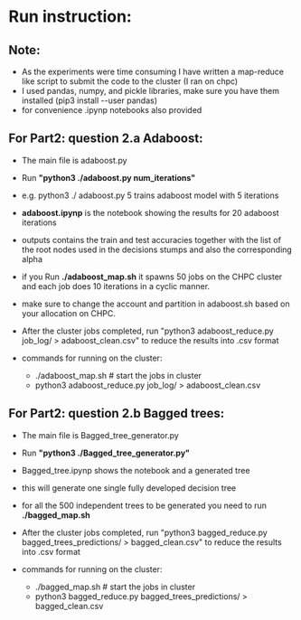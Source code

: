 # Run instruction:
## Note: 
- As the experiments were time consuming I have written a map-reduce like script to submit the code to the cluster (I ran on chpc) 
- I used pandas, numpy, and pickle libraries, make sure you have them installed (pip3 install --user pandas)
- for convenience .ipynp notebooks also provided

## For Part2: question 2.a Adaboost: 

- The main file is adaboost.py
- Run **"python3 ./adaboost.py num_iterations"** 
- e.g. python3 ./ adaboost.py 5 trains adaboost model with 5 iterations
- **__adaboost.ipynp__** is the notebook showing the results for 20 adaboost iterations
- outputs contains the train and test accuracies together with the list of the root nodes used in the decisions stumps and also the corresponding alpha
- if you Run **./adaboost_map.sh** it spawns 50 jobs on the CHPC cluster and each job does 10 iterations in a cyclic manner.
- make sure to change the account and partition in adaboost.sh based on your allocation on CHPC.
- After the cluster jobs completed, run "python3 adaboost_reduce.py job_log/ > adaboost_clean.csv" to reduce the results into .csv format

- commands for running on the cluster:
    - ./adaboost_map.sh  # start the jobs in cluster
    - python3 adaboost_reduce.py job_log/ > adaboost_clean.csv

## For Part2: question 2.b Bagged trees:
- The main file is Bagged_tree_generator.py
- Run **"python3 ./Bagged_tree_generator.py"** 
- Bagged_tree.ipynp shows the notebook and a generated tree
- this will generate one single fully developed decision tree
- for all the 500 independent trees to be generated you need to run **./bagged_map.sh**
- After the cluster jobs completed, run "python3 bagged_reduce.py bagged_trees_predictions/ > bagged_clean.csv" to reduce the results into .csv format

- commands for running on the cluster:
    - ./bagged_map.sh  # start the jobs in cluster
    - python3 bagged_reduce.py bagged_trees_predictions/ > bagged_clean.csv

